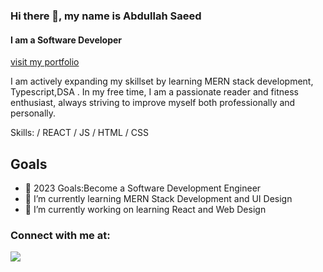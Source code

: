 ### Hi there 👋, my name is Abdullah Saeed
#### I am a Software Developer

<a href="https://portfolio-eight-zeta-54.vercel.app/" class="button big"> visit my portfolio </a>

I am actively expanding my skillset by learning MERN stack development, Typescript,DSA . In my free time, I am a passionate reader and fitness enthusiast, always striving to improve myself both professionally and personally.

Skills: / REACT / JS / HTML / CSS

## Goals
- 🥅 2023 Goals:Become a Software Development Engineer
- 🌱 I’m currently learning MERN Stack Development and UI Design 
- 🔭 I’m currently working on learning React and Web Design 


### Connect with me at:
<p>
<a href="https://linkedin.com/in/abdullah-saeed1211"><img src="https://img.shields.io/badge/linkedin-0077B5.svg?style=for-the badge&logo=linkedin&logoColor=white"/></a>
</p>


[linkedin]: www.linkedin.com/in/abdullah-saeed1211
